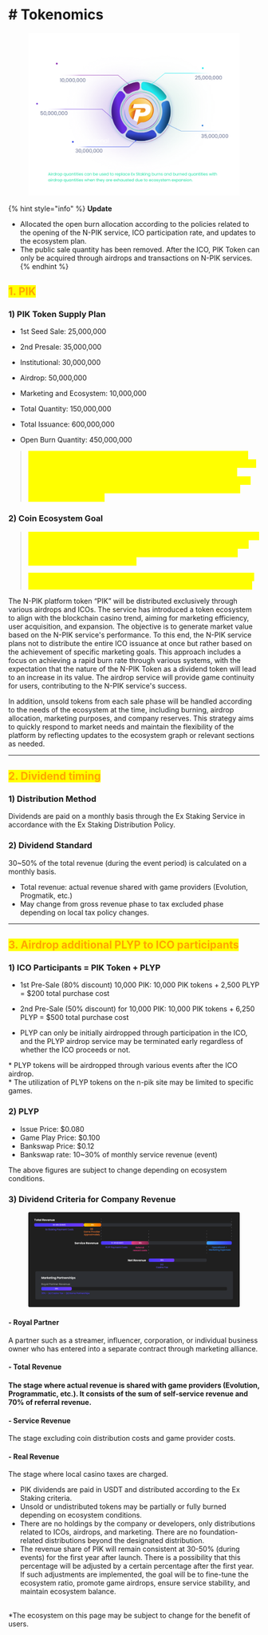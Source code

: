 # # Tokenomics



<figure><img src=".gitbook/assets/tokenomic001.png" alt=""><figcaption></figcaption></figure>

{% hint style="info" %}
**Update**

* Allocated the open burn allocation according to the policies related to the opening of the N-PIK service, ICO participation rate, and updates to the ecosystem plan.
* The public sale quantity has been removed. After the ICO, PIK Token can only be acquired through airdrops and transactions on N-PIK services.
{% endhint %}



## <mark style="color:orange;">**1. PIK**</mark>

### 1) PIK Token Supply Plan

* 1st Seed Sale: 25,000,000
* 2nd Presale: 35,000,000
* Institutional: 30,000,000
* Airdrop: 50,000,000
*   Marketing and Ecosystem: 10,000,000


* Total Quantity: 150,000,000
* Total Issuance: 600,000,000
* Open Burn Quantity: 450,000,000

> <mark style="color:yellow;">In the N-PIK coin ecosystem, there are no company-held shares or developer coins related to the company whatsoever. This implies that the company has no resources to influence the market, such as arbitrarily leading the coin price or generating additional profits and increasing circulation by selling holdings during coin value rises, leading to a price drop.</mark>

### 2) Coin Ecosystem Goal

> <mark style="color:yellow;">The total supply of this coin is not issued with the aim of achieving full circulation. Instead, it is intended to maintain a minimum circulation regardless of the total supply, with the remainder being burned, depending on market conditions.</mark>
>
> <mark style="color:yellow;">\*Our ecosystem goal: to maintain minimal circulation for service and actively reduce coin circulation through a burning policy for service.</mark>

The N-PIK platform token “PIK” will be distributed exclusively through various airdrops and ICOs. The service has introduced a token ecosystem to align with the blockchain casino trend, aiming for marketing efficiency, user acquisition, and expansion. The objective is to generate market value based on the N-PIK service's performance. To this end, the N-PIK service plans not to distribute the entire ICO issuance at once but rather based on the achievement of specific marketing goals. This approach includes a focus on achieving a rapid burn rate through various systems, with the expectation that the nature of the N-PIK Token as a dividend token will lead to an increase in its value. The airdrop service will provide game continuity for users, contributing to the N-PIK service's success.

In addition, unsold tokens from each sale phase will be handled according to the needs of the ecosystem at the time, including burning, airdrop allocation, marketing purposes, and company reserves. This strategy aims to quickly respond to market needs and maintain the flexibility of the platform by reflecting updates to the ecosystem graph or relevant sections as needed.



***



## <mark style="color:orange;">**2. Dividend timing**</mark>

### **1)** Distribution Method

Dividends are paid on a monthly basis through the Ex Staking Service in accordance with the Ex Staking Distribution Policy.

### **2)** Dividend Standard

30\~50% of the total revenue (during the event period) is calculated on a monthly basis.

* Total revenue: actual revenue shared with game providers (Evolution, Progmatik, etc.)
* May change from gross revenue phase to tax excluded phase depending on local tax policy changes.



***



## <mark style="color:orange;">**3. Airdrop additional PLYP to ICO participants**</mark>

### **1) ICO Participants = PIK Token + PLYP**

* 1st Pre-Sale (80% discount) 10,000 PIK: 10,000 PIK tokens + 2,500 PLYP = $200 total purchase cost
*   2nd Pre-Sale (50% discount) for 10,000 PIK: 10,000 PIK tokens + 6,250 PLYP = $500 total purchase cost


* PLYP can only be initially airdropped through participation in the ICO, and the PLYP airdrop service may be terminated early regardless of whether the ICO proceeds or not.

\* PLYP tokens will be airdropped through various events after the ICO airdrop.\
\* The utilization of PLYP tokens on the n-pik site may be limited to specific games.



### **2) PLYP**

* Issue Price: $0.080
* Game Play Price: $0.100
* Bankswap Price: $0.12
* Bankswap rate: 10\~30% of monthly service revenue (event)

The above figures are subject to change depending on ecosystem conditions.



### **3)** Dividend Criteria for Company Revenue&#x20;

<figure><img src=".gitbook/assets/백서1 (2).png" alt=""><figcaption></figcaption></figure>

#### - Royal Partner

A partner such as a streamer, influencer, corporation, or individual business owner who has entered into a separate contract through marketing alliance.

#### - Total Revenue

#### The stage where actual revenue is shared with game providers (Evolution, Programmatic, etc.). It consists of the sum of self-service revenue and 70% of referral revenue.

#### - Service Revenue

The stage excluding coin distribution costs and game provider costs.

#### - Real Revenue

The stage where local casino taxes are charged.



* PIK dividends are paid in USDT and distributed according to the Ex Staking criteria.&#x20;
* Unsold or undistributed tokens may be partially or fully burned depending on ecosystem conditions.
* There are no holdings by the company or developers, only distributions related to ICOs, airdrops, and marketing. There are no foundation-related distributions beyond the designated distribution.
* The revenue share of PIK will remain consistent at 30-50% (during events) for the first year after launch. There is a possibility that this percentage will be adjusted by a certain percentage after the first year. If such adjustments are implemented, the goal will be to fine-tune the ecosystem ratio, promote game airdrops, ensure service stability, and maintain ecosystem balance.

\
\*The ecosystem on this page may be subject to change for the benefit of users.


